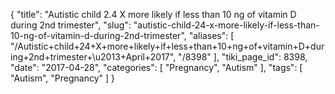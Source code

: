 {
    "title": "Autistic child 2.4 X more likely if less than 10 ng of vitamin D during 2nd trimester",
    "slug": "autistic-child-24-x-more-likely-if-less-than-10-ng-of-vitamin-d-during-2nd-trimester",
    "aliases": [
        "/Autistic+child+24+X+more+likely+if+less+than+10+ng+of+vitamin+D+during+2nd+trimester+\u2013+April+2017",
        "/8398"
    ],
    "tiki_page_id": 8398,
    "date": "2017-04-28",
    "categories": [
        "Pregnancy",
        "Autism"
    ],
    "tags": [
        "Autism",
        "Pregnancy"
    ]
}